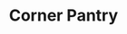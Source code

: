 ---
title: "Corner Pantry"
url: /rapid-city/corner-pantry-north-lacrosse-street/
shop: Lebensmittel
---